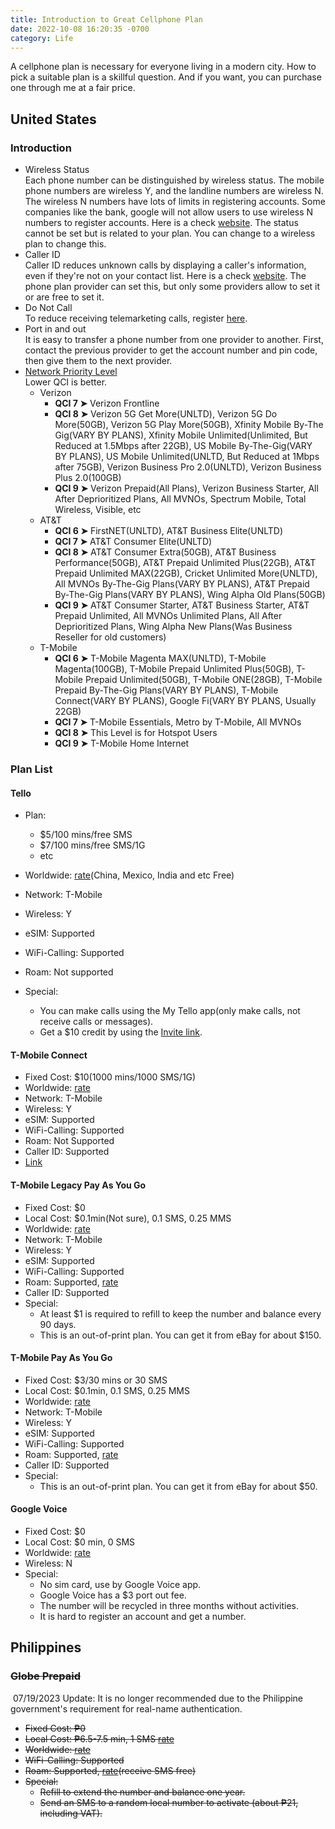 ```yaml
---
title: Introduction to Great Cellphone Plan
date: 2022-10-08 16:20:35 -0700
category: Life
---
```


A cellphone plan is necessary for everyone living in a modern city. How to pick a suitable plan is a skillful question. And if you want, you can purchase one through me at a fair price.

## United States

### Introduction

- Wireless Status  
  Each phone number can be distinguished by wireless status. The mobile phone numbers are wireless Y, and the landline numbers are wireless N. The wireless N numbers have lots of limits in registering accounts. Some companies like the bank, google will not allow users to use wireless N numbers to register accounts. Here is a check [website](https://freecarrierlookup.com). The status cannot be set but is related to your plan. You can change to a wireless plan to change this.
- Caller ID  
  Caller ID reduces unknown calls by displaying a caller's information, even if they're not on your contact list. Here is a check [website](https://apeiron.io/cnam). The phone plan provider can set this, but only some providers allow to set it or are free to set it.
- Do Not Call  
  To reduce receiving telemarketing calls, register [here](https://www.donotcall.gov).
- Port in and out  
  It is easy to transfer a phone number from one provider to another. First, contact the previous provider to get the account number and pin code, then give them to the next provider.
- [Network Priority Level](https://www.reddit.com/r/NoContract/comments/tn4733/qci_level_explained_2022_march_lower_qci_is_better/)  
   Lower QCI is better.
  - Verizon
    - **QCI 7 ➤** Verizon Frontline
    - **QCI 8 ➤** Verizon 5G Get More(UNLTD), Verizon 5G Do More(50GB), Verizon 5G Play More(50GB), Xfinity Mobile By-The Gig(VARY BY PLANS), Xfinity Mobile Unlimited(Unlimited, But Reduced at 1.5Mbps after 22GB), US Mobile By-The-Gig(VARY BY PLANS), US Mobile Unlimited(UNLTD, But Reduced at 1Mbps after 75GB), Verizon Business Pro 2.0(UNLTD), Verizon Business Plus 2.0(100GB)
    - **QCI 9 ➤** Verizon Prepaid(All Plans), Verizon Business Starter, All After Deprioritized Plans, All MVNOs, Spectrum Mobile, Total Wireless, Visible, etc
  - AT&T
    - **QCI 6 ➤** FirstNET(UNLTD), AT&T Business Elite(UNLTD)
    - **QCI 7 ➤** AT&T Consumer Elite(UNLTD)
    - **QCI 8 ➤** AT&T Consumer Extra(50GB), AT&T Business Performance(50GB), AT&T Prepaid Unlimited Plus(22GB), AT&T Prepaid Unlimited MAX(22GB), Cricket Unlimited More(UNLTD), All MVNOs By-The-Gig Plans(VARY BY PLANS), AT&T Prepaid By-The-Gig Plans(VARY BY PLANS), Wing Alpha Old Plans(50GB)
    - **QCI 9 ➤** AT&T Consumer Starter, AT&T Business Starter, AT&T Prepaid Unlimited, All MVNOs Unlimited Plans, All After Deprioritized Plans, Wing Alpha New Plans(Was Business Reseller for old customers)
  - T-Mobile
    - **QCI 6 ➤** T-Mobile Magenta MAX(UNLTD), T-Mobile Magenta(100GB), T-Mobile Prepaid Unlimited Plus(50GB), T-Mobile Prepaid Unlimited(50GB), T-Mobile ONE(28GB), T-Mobile Prepaid By-The-Gig Plans(VARY BY PLANS), T-Mobile Connect(VARY BY PLANS), Google Fi(VARY BY PLANS, Usually 22GB)
    - **QCI 7 ➤** T-Mobile Essentials, Metro by T-Mobile, All MVNOs
    - **QCI 8 ➤** This Level is for Hotspot Users
    - **QCI 9 ➤** T-Mobile Home Internet

### Plan List

#### Tello

- Plan:

  - $5/100 mins/free SMS
  - $7/100 mins/free SMS/1G
  - etc

- Worldwide: [rate](https://tello.com/free-international-countries)(China, Mexico, India and etc Free)
- Network: T-Mobile
- Wireless: Y
- eSIM: Supported
- WiFi-Calling: Supported
- Roam: Not supported
- Special:
  - You can make calls using the My Tello app(only make calls, not receive calls or messages).
  - Get a $10 credit by using the [Invite link](https://tello.com/account/register?_referral=P3QGJ58G).

#### T-Mobile Connect

- Fixed Cost: $10(1000 mins/1000 SMS/1G)
- Worldwide: [rate](https://www.t-mobile.com/coverage/international-calling)
- Network: T-Mobile
- Wireless: Y
- eSIM: Supported
- WiFi-Calling: Supported
- Roam: Not Supported
- Caller ID: Supported
- [Link](https://prepaid.t-mobile.com/prepaid-plans/connect)

#### T-Mobile Legacy Pay As You Go

- Fixed Cost: $0
- Local Cost: $0.1min(Not sure), 0.1 SMS, 0.25 MMS
- Worldwide: [rate](https://www.t-mobile.com/coverage/international-calling)
- Network: T-Mobile
- Wireless: Y
- eSIM: Supported
- WiFi-Calling: Supported
- Roam: Supported, [rate](https://www.t-mobile.com/coverage/prepaid-international-roaming)
- Caller ID: Supported
- Special:
  - At least $1 is required to refill to keep the number and balance every 90 days.
  - This is an out-of-print plan. You can get it from eBay for about $150.

#### T-Mobile Pay As You Go

- Fixed Cost: $3/30 mins or 30 SMS
- Local Cost: $0.1min, 0.1 SMS, 0.25 MMS
- Worldwide: [rate](https://www.t-mobile.com/coverage/international-calling)
- Network: T-Mobile
- Wireless: Y
- eSIM: Supported
- WiFi-Calling: Supported
- Roam: Supported, [rate](https://www.t-mobile.com/coverage/prepaid-international-roaming)
- Caller ID: Supported
- Special:
  - This is an out-of-print plan. You can get it from eBay for about $50.

#### Google Voice

- Fixed Cost: $0
- Local Cost: $0 min, 0 SMS
- Worldwide: [rate](https://voice.google.com/u/0/rates)
- Wireless: N
- Special:
  - No sim card, use by Google Voice app.
  - Google Voice has a $3 port out fee.
  - The number will be recycled in three months without activities.
  - It is hard to register an account and get a number.

## Philippines

### ~~Globe Prepaid~~

​	07/19/2023 Update: It is no longer recommended due to the Philippine government's requirement for real-name authentication.

- ~~Fixed Cost: ₱0~~
- ~~Local Cost: ₱6.5-7.5 min, 1 SMS [rate](https://www.globe.com.ph/prepaid.html)~~
- ~~Worldwide: [rate](https://www.globe.com.ph/international.html)~~
- ~~WiFi-Calling: Supported~~
- ~~Roam: Supported, [rate](https://www.globe.com.ph/international/roaming.html)(receive SMS free)~~
- ~~Special:~~
  - ~~Refill to extend the number and balance one year.~~
  - ~~Send an SMS to a random local number to activate (about ₱21, including VAT).~~
